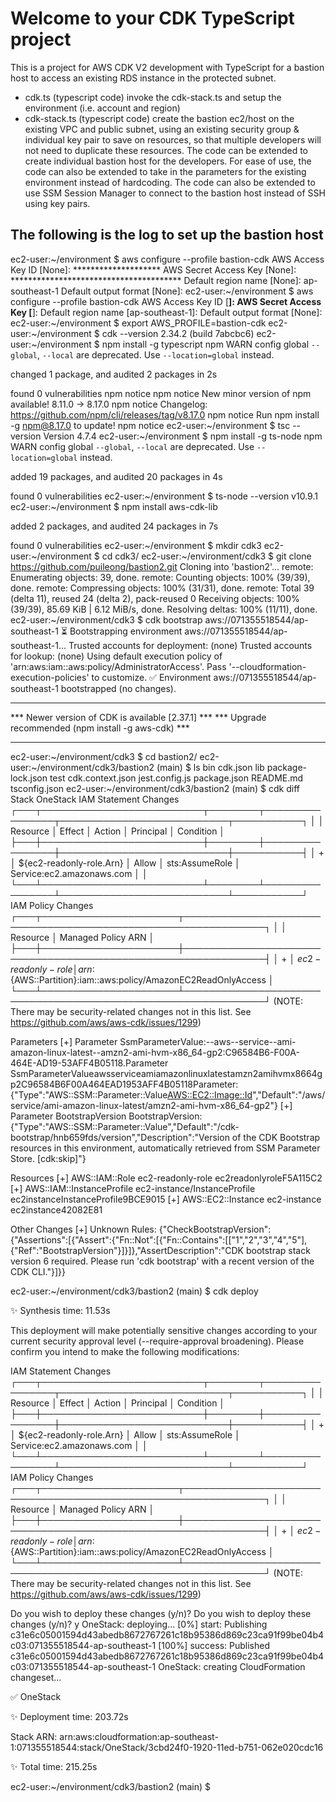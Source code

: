 # Welcome to your CDK TypeScript project
This is a project for AWS CDK V2 development with TypeScript for a bastion host to access an existing RDS instance in the protected subnet.
* cdk.ts (typescript code) invoke the cdk-stack.ts and setup the environment (i.e. account and region)
* cdk-stack.ts (typescript code) create the bastion ec2/host on the existing VPC and public subnet, using an existing security group & individual key pair to save on resources, so that multiple developers will not need to duplicate these resources. The code can be extended to create individual bastion host for the developers.
For ease of use, the code can also be extended to take in the parameters for the existing environment instead of hardcoding. The code can also be extended to use SSM Session Manager to connect to the bastion host instead of SSH using key pairs.

## The following is the log to set up the bastion host
ec2-user:~/environment $ aws configure --profile bastion-cdk
AWS Access Key ID [None]: ********************
AWS Secret Access Key [None]: ***************************************
Default region name [None]: ap-southeast-1
Default output format [None]: 
ec2-user:~/environment $ aws configure --profile bastion-cdk
AWS Access Key ID [********************]: 
AWS Secret Access Key [********************]: 
Default region name [ap-southeast-1]: 
Default output format [None]: 
ec2-user:~/environment $ export AWS_PROFILE=bastion-cdk
ec2-user:~/environment $ cdk --version
2.34.2 (build 7abcbc6)
ec2-user:~/environment $ npm install -g typescript
npm WARN config global `--global`, `--local` are deprecated. Use `--location=global` instead.

changed 1 package, and audited 2 packages in 2s

found 0 vulnerabilities
npm notice 
npm notice New minor version of npm available! 8.11.0 -> 8.17.0
npm notice Changelog: https://github.com/npm/cli/releases/tag/v8.17.0
npm notice Run npm install -g npm@8.17.0 to update!
npm notice 
ec2-user:~/environment $ tsc --version
Version 4.7.4
ec2-user:~/environment $ npm install -g ts-node
npm WARN config global `--global`, `--local` are deprecated. Use `--location=global` instead.

added 19 packages, and audited 20 packages in 4s

found 0 vulnerabilities
ec2-user:~/environment $ ts-node --version
v10.9.1
ec2-user:~/environment $ npm install  aws-cdk-lib

added 2 packages, and audited 24 packages in 7s

found 0 vulnerabilities
ec2-user:~/environment $ mkdir cdk3
ec2-user:~/environment $ cd cdk3/
ec2-user:~/environment/cdk3 $ git clone https://github.com/puileong/bastion2.git
Cloning into 'bastion2'...
remote: Enumerating objects: 39, done.
remote: Counting objects: 100% (39/39), done.
remote: Compressing objects: 100% (31/31), done.
remote: Total 39 (delta 11), reused 24 (delta 2), pack-reused 0
Receiving objects: 100% (39/39), 85.69 KiB | 6.12 MiB/s, done.
Resolving deltas: 100% (11/11), done.
ec2-user:~/environment/cdk3 $ cdk bootstrap aws://071355518544/ap-southeast-1 
 ⏳  Bootstrapping environment aws://071355518544/ap-southeast-1...
Trusted accounts for deployment: (none)
Trusted accounts for lookup: (none)
Using default execution policy of 'arn:aws:iam::aws:policy/AdministratorAccess'. Pass '--cloudformation-execution-policies' to customize.
 ✅  Environment aws://071355518544/ap-southeast-1 bootstrapped (no changes).
****************************************************
*** Newer version of CDK is available [2.37.1]   ***
*** Upgrade recommended (npm install -g aws-cdk) ***
****************************************************

ec2-user:~/environment/cdk3 $ cd bastion2/
ec2-user:~/environment/cdk3/bastion2 (main) $ ls
bin               cdk.json        lib           package-lock.json  test
cdk.context.json  jest.config.js  package.json  README.md          tsconfig.json
ec2-user:~/environment/cdk3/bastion2 (main) $ cdk diff
Stack OneStack
IAM Statement Changes
┌───┬──────────────────────────┬────────┬────────────────┬───────────────────────────┬───────────┐
│   │ Resource                 │ Effect │ Action         │ Principal                 │ Condition │
├───┼──────────────────────────┼────────┼────────────────┼───────────────────────────┼───────────┤
│ + │ ${ec2-readonly-role.Arn} │ Allow  │ sts:AssumeRole │ Service:ec2.amazonaws.com │           │
└───┴──────────────────────────┴────────┴────────────────┴───────────────────────────┴───────────┘
IAM Policy Changes
┌───┬──────────────────────┬───────────────────────────────────────────────────────────────┐
│   │ Resource             │ Managed Policy ARN                                            │
├───┼──────────────────────┼───────────────────────────────────────────────────────────────┤
│ + │ ${ec2-readonly-role} │ arn:${AWS::Partition}:iam::aws:policy/AmazonEC2ReadOnlyAccess │
└───┴──────────────────────┴───────────────────────────────────────────────────────────────┘
(NOTE: There may be security-related changes not in this list. See https://github.com/aws/aws-cdk/issues/1299)

Parameters
[+] Parameter SsmParameterValue:--aws--service--ami-amazon-linux-latest--amzn2-ami-hvm-x86_64-gp2:C96584B6-F00A-464E-AD19-53AFF4B05118.Parameter SsmParameterValueawsserviceamiamazonlinuxlatestamzn2amihvmx8664gp2C96584B6F00A464EAD1953AFF4B05118Parameter: {"Type":"AWS::SSM::Parameter::Value<AWS::EC2::Image::Id>","Default":"/aws/service/ami-amazon-linux-latest/amzn2-ami-hvm-x86_64-gp2"}
[+] Parameter BootstrapVersion BootstrapVersion: {"Type":"AWS::SSM::Parameter::Value<String>","Default":"/cdk-bootstrap/hnb659fds/version","Description":"Version of the CDK Bootstrap resources in this environment, automatically retrieved from SSM Parameter Store. [cdk:skip]"}

Resources
[+] AWS::IAM::Role ec2-readonly-role ec2readonlyroleF5A115C2 
[+] AWS::IAM::InstanceProfile ec2-instance/InstanceProfile ec2instanceInstanceProfile9BCE9015 
[+] AWS::EC2::Instance ec2-instance ec2instance42082E81 

Other Changes
[+] Unknown Rules: {"CheckBootstrapVersion":{"Assertions":[{"Assert":{"Fn::Not":[{"Fn::Contains":[["1","2","3","4","5"],{"Ref":"BootstrapVersion"}]}]},"AssertDescription":"CDK bootstrap stack version 6 required. Please run 'cdk bootstrap' with a recent version of the CDK CLI."}]}}


ec2-user:~/environment/cdk3/bastion2 (main) $ cdk deploy


✨  Synthesis time: 11.53s

This deployment will make potentially sensitive changes according to your current security approval level (--require-approval broadening).
Please confirm you intend to make the following modifications:

IAM Statement Changes
┌───┬──────────────────────────┬────────┬────────────────┬───────────────────────────┬───────────┐
│   │ Resource                 │ Effect │ Action         │ Principal                 │ Condition │
├───┼──────────────────────────┼────────┼────────────────┼───────────────────────────┼───────────┤
│ + │ ${ec2-readonly-role.Arn} │ Allow  │ sts:AssumeRole │ Service:ec2.amazonaws.com │           │
└───┴──────────────────────────┴────────┴────────────────┴───────────────────────────┴───────────┘
IAM Policy Changes
┌───┬──────────────────────┬───────────────────────────────────────────────────────────────┐
│   │ Resource             │ Managed Policy ARN                                            │
├───┼──────────────────────┼───────────────────────────────────────────────────────────────┤
│ + │ ${ec2-readonly-role} │ arn:${AWS::Partition}:iam::aws:policy/AmazonEC2ReadOnlyAccess │
└───┴──────────────────────┴───────────────────────────────────────────────────────────────┘
(NOTE: There may be security-related changes not in this list. See https://github.com/aws/aws-cdk/issues/1299)

Do you wish to deploy these changes (y/n)? 
Do you wish to deploy these changes (y/n)? y
OneStack: deploying...
[0%] start: Publishing c31e6c05001594d43abedb8672767261c18b95386d869c23ca91f99be04b4c03:071355518544-ap-southeast-1
[100%] success: Published c31e6c05001594d43abedb8672767261c18b95386d869c23ca91f99be04b4c03:071355518544-ap-southeast-1
OneStack: creating CloudFormation changeset...

 ✅  OneStack

✨  Deployment time: 203.72s

Stack ARN:
arn:aws:cloudformation:ap-southeast-1:071355518544:stack/OneStack/3cbd24f0-1920-11ed-b751-062e020cdc16

✨  Total time: 215.25s


ec2-user:~/environment/cdk3/bastion2 (main) $  

